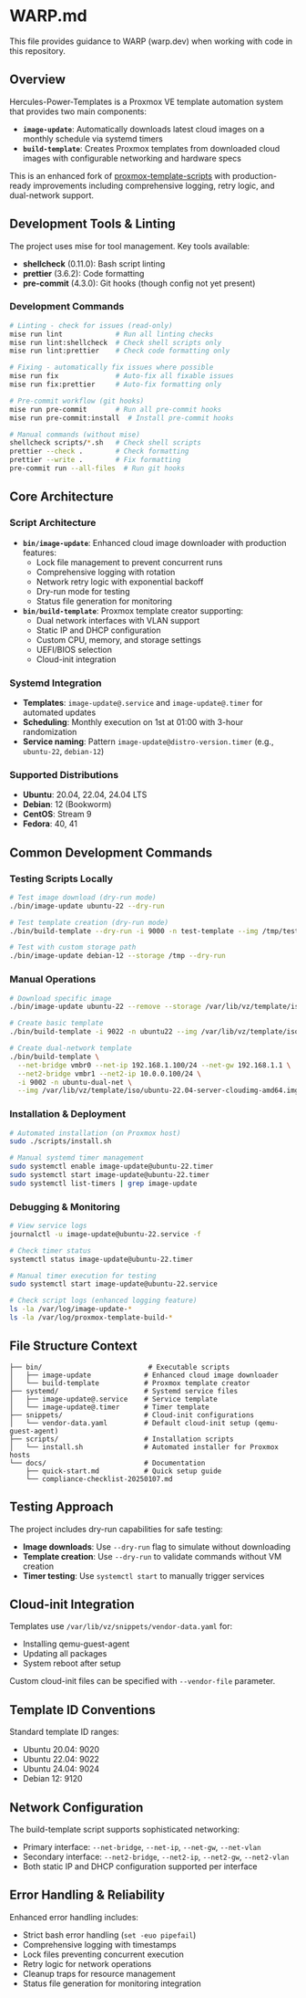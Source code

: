# WARP.md

This file provides guidance to WARP (warp.dev) when working with code in this
repository.

## Overview

Hercules-Power-Templates is a Proxmox VE template automation system that
provides two main components:

- **`image-update`**: Automatically downloads latest cloud images on a monthly
  schedule via systemd timers
- **`build-template`**: Creates Proxmox templates from downloaded cloud images
  with configurable networking and hardware specs

This is an enhanced fork of
[proxmox-template-scripts](https://github.com/trfore/proxmox-template-scripts)
with production-ready improvements including comprehensive logging, retry logic,
and dual-network support.

## Development Tools & Linting

The project uses mise for tool management. Key tools available:

- **shellcheck** (0.11.0): Bash script linting
- **prettier** (3.6.2): Code formatting
- **pre-commit** (4.3.0): Git hooks (though config not yet present)

### Development Commands

```bash
# Linting - check for issues (read-only)
mise run lint             # Run all linting checks
mise run lint:shellcheck  # Check shell scripts only
mise run lint:prettier    # Check code formatting only

# Fixing - automatically fix issues where possible
mise run fix              # Auto-fix all fixable issues
mise run fix:prettier     # Auto-fix formatting only

# Pre-commit workflow (git hooks)
mise run pre-commit       # Run all pre-commit hooks
mise run pre-commit:install  # Install pre-commit hooks

# Manual commands (without mise)
shellcheck scripts/*.sh   # Check shell scripts
prettier --check .        # Check formatting
prettier --write .        # Fix formatting
pre-commit run --all-files  # Run git hooks
```

## Core Architecture

### Script Architecture

- **`bin/image-update`**: Enhanced cloud image downloader with production
  features:
  - Lock file management to prevent concurrent runs
  - Comprehensive logging with rotation
  - Network retry logic with exponential backoff
  - Dry-run mode for testing
  - Status file generation for monitoring
- **`bin/build-template`**: Proxmox template creator supporting:
  - Dual network interfaces with VLAN support
  - Static IP and DHCP configuration
  - Custom CPU, memory, and storage settings
  - UEFI/BIOS selection
  - Cloud-init integration

### Systemd Integration

- **Templates**: `image-update@.service` and `image-update@.timer` for automated
  updates
- **Scheduling**: Monthly execution on 1st at 01:00 with 3-hour randomization
- **Service naming**: Pattern `image-update@distro-version.timer` (e.g.,
  `ubuntu-22`, `debian-12`)

### Supported Distributions

- **Ubuntu**: 20.04, 22.04, 24.04 LTS
- **Debian**: 12 (Bookworm)
- **CentOS**: Stream 9
- **Fedora**: 40, 41

## Common Development Commands

### Testing Scripts Locally

```bash
# Test image download (dry-run mode)
./bin/image-update ubuntu-22 --dry-run

# Test template creation (dry-run mode)
./bin/build-template --dry-run -i 9000 -n test-template --img /tmp/test.img

# Test with custom storage path
./bin/image-update debian-12 --storage /tmp --dry-run
```

### Manual Operations

```bash
# Download specific image
./bin/image-update ubuntu-22 --remove --storage /var/lib/vz/template/iso

# Create basic template
./bin/build-template -i 9022 -n ubuntu22 --img /var/lib/vz/template/iso/ubuntu-22.04-server-cloudimg-amd64.img

# Create dual-network template
./bin/build-template \
  --net-bridge vmbr0 --net-ip 192.168.1.100/24 --net-gw 192.168.1.1 \
  --net2-bridge vmbr1 --net2-ip 10.0.0.100/24 \
  -i 9002 -n ubuntu-dual-net \
  --img /var/lib/vz/template/iso/ubuntu-22.04-server-cloudimg-amd64.img
```

### Installation & Deployment

```bash
# Automated installation (on Proxmox host)
sudo ./scripts/install.sh

# Manual systemd timer management
sudo systemctl enable image-update@ubuntu-22.timer
sudo systemctl start image-update@ubuntu-22.timer
sudo systemctl list-timers | grep image-update
```

### Debugging & Monitoring

```bash
# View service logs
journalctl -u image-update@ubuntu-22.service -f

# Check timer status
systemctl status image-update@ubuntu-22.timer

# Manual timer execution for testing
sudo systemctl start image-update@ubuntu-22.service

# Check script logs (enhanced logging feature)
ls -la /var/log/image-update-*
ls -la /var/log/proxmox-template-build-*
```

## File Structure Context

```
├── bin/                          # Executable scripts
│   ├── image-update             # Enhanced cloud image downloader
│   └── build-template           # Proxmox template creator
├── systemd/                     # Systemd service files
│   ├── image-update@.service    # Service template
│   └── image-update@.timer      # Timer template
├── snippets/                    # Cloud-init configurations
│   └── vendor-data.yaml         # Default cloud-init setup (qemu-guest-agent)
├── scripts/                     # Installation scripts
│   └── install.sh               # Automated installer for Proxmox hosts
└── docs/                        # Documentation
    ├── quick-start.md           # Quick setup guide
    └── compliance-checklist-20250107.md
```

## Testing Approach

The project includes dry-run capabilities for safe testing:

- **Image downloads**: Use `--dry-run` flag to simulate without downloading
- **Template creation**: Use `--dry-run` to validate commands without VM
  creation
- **Timer testing**: Use `systemctl start` to manually trigger services

## Cloud-init Integration

Templates use `/var/lib/vz/snippets/vendor-data.yaml` for:

- Installing qemu-guest-agent
- Updating all packages
- System reboot after setup

Custom cloud-init files can be specified with `--vendor-file` parameter.

## Template ID Conventions

Standard template ID ranges:

- Ubuntu 20.04: 9020
- Ubuntu 22.04: 9022
- Ubuntu 24.04: 9024
- Debian 12: 9120

## Network Configuration

The build-template script supports sophisticated networking:

- Primary interface: `--net-bridge`, `--net-ip`, `--net-gw`, `--net-vlan`
- Secondary interface: `--net2-bridge`, `--net2-ip`, `--net2-gw`, `--net2-vlan`
- Both static IP and DHCP configuration supported per interface

## Error Handling & Reliability

Enhanced error handling includes:

- Strict bash error handling (`set -euo pipefail`)
- Comprehensive logging with timestamps
- Lock files preventing concurrent execution
- Retry logic for network operations
- Cleanup traps for resource management
- Status file generation for monitoring integration
